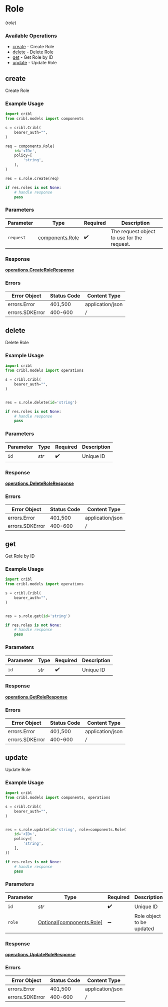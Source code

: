 # Role
(*role*)

### Available Operations

* [create](#create) - Create Role
* [delete](#delete) - Delete Role
* [get](#get) - Get Role by ID
* [update](#update) - Update Role

## create

Create Role

### Example Usage

```python
import cribl
from cribl.models import components

s = cribl.Cribl(
    bearer_auth="",
)

req = components.Role(
    id='<ID>',
    policy=[
        'string',
    ],
)

res = s.role.create(req)

if res.roles is not None:
    # handle response
    pass
```

### Parameters

| Parameter                                          | Type                                               | Required                                           | Description                                        |
| -------------------------------------------------- | -------------------------------------------------- | -------------------------------------------------- | -------------------------------------------------- |
| `request`                                          | [components.Role](../../models/components/role.md) | :heavy_check_mark:                                 | The request object to use for the request.         |


### Response

**[operations.CreateRoleResponse](../../models/operations/createroleresponse.md)**
### Errors

| Error Object     | Status Code      | Content Type     |
| ---------------- | ---------------- | ---------------- |
| errors.Error     | 401,500          | application/json |
| errors.SDKError  | 400-600          | */*              |

## delete

Delete Role

### Example Usage

```python
import cribl
from cribl.models import operations

s = cribl.Cribl(
    bearer_auth="",
)


res = s.role.delete(id='string')

if res.roles is not None:
    # handle response
    pass
```

### Parameters

| Parameter          | Type               | Required           | Description        |
| ------------------ | ------------------ | ------------------ | ------------------ |
| `id`               | *str*              | :heavy_check_mark: | Unique ID          |


### Response

**[operations.DeleteRoleResponse](../../models/operations/deleteroleresponse.md)**
### Errors

| Error Object     | Status Code      | Content Type     |
| ---------------- | ---------------- | ---------------- |
| errors.Error     | 401,500          | application/json |
| errors.SDKError  | 400-600          | */*              |

## get

Get Role by ID

### Example Usage

```python
import cribl
from cribl.models import operations

s = cribl.Cribl(
    bearer_auth="",
)


res = s.role.get(id='string')

if res.roles is not None:
    # handle response
    pass
```

### Parameters

| Parameter          | Type               | Required           | Description        |
| ------------------ | ------------------ | ------------------ | ------------------ |
| `id`               | *str*              | :heavy_check_mark: | Unique ID          |


### Response

**[operations.GetRoleResponse](../../models/operations/getroleresponse.md)**
### Errors

| Error Object     | Status Code      | Content Type     |
| ---------------- | ---------------- | ---------------- |
| errors.Error     | 401,500          | application/json |
| errors.SDKError  | 400-600          | */*              |

## update

Update Role

### Example Usage

```python
import cribl
from cribl.models import components, operations

s = cribl.Cribl(
    bearer_auth="",
)


res = s.role.update(id='string', role=components.Role(
    id='<ID>',
    policy=[
        'string',
    ],
))

if res.roles is not None:
    # handle response
    pass
```

### Parameters

| Parameter                                                    | Type                                                         | Required                                                     | Description                                                  |
| ------------------------------------------------------------ | ------------------------------------------------------------ | ------------------------------------------------------------ | ------------------------------------------------------------ |
| `id`                                                         | *str*                                                        | :heavy_check_mark:                                           | Unique ID                                                    |
| `role`                                                       | [Optional[components.Role]](../../models/components/role.md) | :heavy_minus_sign:                                           | Role object to be updated                                    |


### Response

**[operations.UpdateRoleResponse](../../models/operations/updateroleresponse.md)**
### Errors

| Error Object     | Status Code      | Content Type     |
| ---------------- | ---------------- | ---------------- |
| errors.Error     | 401,500          | application/json |
| errors.SDKError  | 400-600          | */*              |
